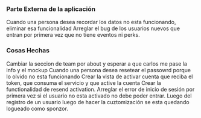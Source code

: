 ### Parte Externa de la aplicación
Cuando una persona desea recordar los datos no esta funcionando, eliminar esa funcionalidad
Arreglar el bug de los usuarios nuevos que entran por primera vez que no tiene eventos ni perks.

### Cosas Hechas
Cambiar la seccion de team por about y esperar a que carlos me pase la info y el mockup
Cuando una persona desea resetear el passowrd porque lo olvido no esta funcionando
Crear la vista de activar cuenta que reciba el token, que consuma el servicio y que active la cuenta
Crear la functionalidad de resend activation.
Arreglar el error de inicio de sesión por primera vez si el usuario no esta activado no debe poder entrar.
Luego del registro de un usuario luego de hacer la cuztomización se esta quedando logueado como sponzor.
